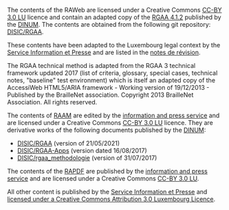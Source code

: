 The contents of the RAWeb are licensed under a Creative Commons [CC-BY 3.0 LU](https://creativecommons.org/licenses/by/3.0/lu/) licence and contain an adapted copy of the [RGAA 4.1.2](https://accessibilite.numerique.gouv.fr/) published by the [DINUM](https://www.numerique.gouv.fr/dinum/). The contents are obtained from the following git repository:
[DISIC/RGAA](https://github.com/DISIC/RGAA).

These contents have been adapted to the Luxembourg legal context by the [Service Information et Presse](https://sip.gouvernement.lu) and are listed in the [notes de révision](./raweb1/notes-revision.html). 

The RGAA technical method is adapted from the RGAA 3 technical framework updated 2017 (list of criteria, glossary, special cases, technical notes, "baseline" test environment) which is itself an adapted copy of the AccessiWeb HTML5/ARIA framework - Working version of 19/12/2013 - Published by the BrailleNet association. Copyright 2013 BrailleNet Association. All rights reserved.

The contents of [RAAM](./raam1/index.html) are edited by the [information and press service](https://sip.gouvernement.lu) and are licensed under a Creative Commons [CC-BY 3.0 LU](https://creativecommons.org/licenses/by/3.0/lu/) licence. They are derivative works of the following documents published by the [DINUM](https://www.numerique.gouv.fr/dinum/): 

- [DISIC/RGAA](https://github.com/DISIC/RGAA) (version of 21/05/2021) 
- [DISIC/RGAA-Apps](https://github.com/DISIC/rgaa-apps) (version dated 16/08/2017)
- [DISIC/rgaa_methodologie](https://github.com/DISIC/rgaa_methodologie) (version of 31/07/2017)

The contents of the [RAPDF](./rapdf1/index.html) are published by the [information and press service](https://sip.gouvernement.lu) and are licensed under a Creative Commons [CC-BY 3.0 LU](https://creativecommons.org/licenses/by/3.0/lu/).

All other content is published by the [Service Information et Presse](https://sip.gouvernement.lu) and <a rel="license" href="http://creativecommons.org/licenses/by/3.0/lu/">licensed under a Creative Commons Attribution 3.0 Luxembourg Licence</a>.
